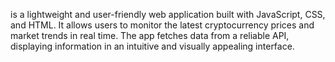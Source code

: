  is a lightweight and user-friendly web application built with JavaScript, CSS, and HTML. It allows users to monitor the latest cryptocurrency prices and market trends in real time. The app fetches data from a reliable API, displaying information in an intuitive and visually appealing interface.
